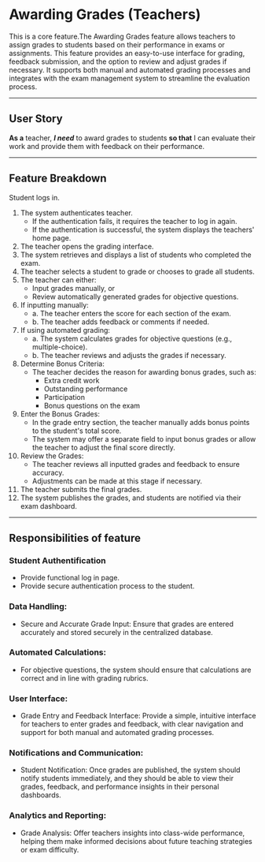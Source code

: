 # Awarding Grades (Teachers)

This is a core feature.The Awarding Grades feature allows teachers to assign grades to students based on their performance in exams or assignments. This feature provides an easy-to-use interface for grading, feedback submission, and the option to review and adjust grades if necessary. It supports both manual and automated grading processes and integrates with the exam management system to streamline the evaluation process.

---

## User Story

**As a** teacher, ***I need*** to award grades to students **so that** I can evaluate their work and provide them with feedback on their performance.

---

## Feature Breakdown
Student logs in.
1. The system authenticates teacher.
   - If the authentication fails, it requires the teacher to log in again.
   - If the authentication is successful, the system displays the teachers' home page.
2. The teacher opens the grading interface.
3. The system retrieves and displays a list of students who completed the exam.
4. The teacher selects a student to grade or chooses to grade all students.
5. The teacher can either:
    - Input grades manually, or
    - Review automatically generated grades for objective questions.
6. If inputting manually:
    - a. The teacher enters the score for each section of the exam.
    - b. The teacher adds feedback or comments if needed.
7. If using automated grading:
    - a. The system calculates grades for objective questions (e.g., multiple-choice).
    - b. The teacher reviews and adjusts the grades if necessary.
8. Determine Bonus Criteria:
    - The teacher decides the reason for awarding bonus grades, such as:
        - Extra credit work
        - Outstanding performance
        - Participation
        - Bonus questions on the exam
9. Enter the Bonus Grades:
    - In the grade entry section, the teacher manually adds bonus points to the student's total score.
    - The system may offer a separate field to input bonus grades or allow the teacher to adjust the final score directly.
10. Review the Grades:
    - The teacher reviews all inputted grades and feedback to ensure accuracy.
    - Adjustments can be made at this stage if necessary.
11. The teacher submits the final grades.
12. The system publishes the grades, and students are notified via their exam dashboard.

---

## Responsibilities of feature

### Student Authentification
- Provide functional log in page.
- Provide secure authentication process to the student.

### Data Handling:
- Secure and Accurate Grade Input:
Ensure that grades are entered accurately and stored securely in the centralized database.

### Automated Calculations:
- For objective questions, the system should ensure that calculations are correct and in line with grading rubrics.

### User Interface:
- Grade Entry and Feedback Interface:
Provide a simple, intuitive interface for teachers to enter grades and feedback, with clear navigation and support for both manual and automated grading processes.
### Notifications and Communication:
- Student Notification:
Once grades are published, the system should notify students immediately, and they should be able to view their grades, feedback, and performance insights in their personal dashboards.
### Analytics and Reporting:
- Grade Analysis:
Offer teachers insights into class-wide performance, helping them make informed decisions about future teaching strategies or exam difficulty.
